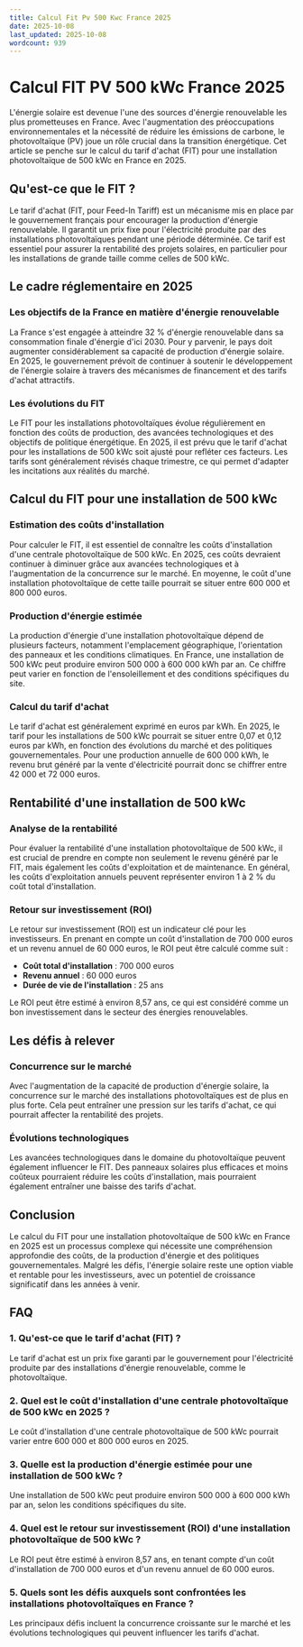 ```yaml
---
title: Calcul Fit Pv 500 Kwc France 2025
date: 2025-10-08
last_updated: 2025-10-08
wordcount: 939
---
```


# Calcul FIT PV 500 kWc France 2025

L'énergie solaire est devenue l'une des sources d'énergie renouvelable les plus prometteuses en France. Avec l'augmentation des préoccupations environnementales et la nécessité de réduire les émissions de carbone, le photovoltaïque (PV) joue un rôle crucial dans la transition énergétique. Cet article se penche sur le calcul du tarif d'achat (FIT) pour une installation photovoltaïque de 500 kWc en France en 2025.

## Qu'est-ce que le FIT ?

Le tarif d'achat (FIT, pour Feed-In Tariff) est un mécanisme mis en place par le gouvernement français pour encourager la production d'énergie renouvelable. Il garantit un prix fixe pour l'électricité produite par des installations photovoltaïques pendant une période déterminée. Ce tarif est essentiel pour assurer la rentabilité des projets solaires, en particulier pour les installations de grande taille comme celles de 500 kWc.

## Le cadre réglementaire en 2025

### Les objectifs de la France en matière d'énergie renouvelable

La France s'est engagée à atteindre 32 % d'énergie renouvelable dans sa consommation finale d'énergie d'ici 2030. Pour y parvenir, le pays doit augmenter considérablement sa capacité de production d'énergie solaire. En 2025, le gouvernement prévoit de continuer à soutenir le développement de l'énergie solaire à travers des mécanismes de financement et des tarifs d'achat attractifs.

### Les évolutions du FIT

Le FIT pour les installations photovoltaïques évolue régulièrement en fonction des coûts de production, des avancées technologiques et des objectifs de politique énergétique. En 2025, il est prévu que le tarif d'achat pour les installations de 500 kWc soit ajusté pour refléter ces facteurs. Les tarifs sont généralement révisés chaque trimestre, ce qui permet d'adapter les incitations aux réalités du marché.

## Calcul du FIT pour une installation de 500 kWc

### Estimation des coûts d'installation

Pour calculer le FIT, il est essentiel de connaître les coûts d'installation d'une centrale photovoltaïque de 500 kWc. En 2025, ces coûts devraient continuer à diminuer grâce aux avancées technologiques et à l'augmentation de la concurrence sur le marché. En moyenne, le coût d'une installation photovoltaïque de cette taille pourrait se situer entre 600 000 et 800 000 euros.

### Production d'énergie estimée

La production d'énergie d'une installation photovoltaïque dépend de plusieurs facteurs, notamment l'emplacement géographique, l'orientation des panneaux et les conditions climatiques. En France, une installation de 500 kWc peut produire environ 500 000 à 600 000 kWh par an. Ce chiffre peut varier en fonction de l'ensoleillement et des conditions spécifiques du site.

### Calcul du tarif d'achat

Le tarif d'achat est généralement exprimé en euros par kWh. En 2025, le tarif pour les installations de 500 kWc pourrait se situer entre 0,07 et 0,12 euros par kWh, en fonction des évolutions du marché et des politiques gouvernementales. Pour une production annuelle de 600 000 kWh, le revenu brut généré par la vente d'électricité pourrait donc se chiffrer entre 42 000 et 72 000 euros.

## Rentabilité d'une installation de 500 kWc

### Analyse de la rentabilité

Pour évaluer la rentabilité d'une installation photovoltaïque de 500 kWc, il est crucial de prendre en compte non seulement le revenu généré par le FIT, mais également les coûts d'exploitation et de maintenance. En général, les coûts d'exploitation annuels peuvent représenter environ 1 à 2 % du coût total d'installation.

### Retour sur investissement (ROI)

Le retour sur investissement (ROI) est un indicateur clé pour les investisseurs. En prenant en compte un coût d'installation de 700 000 euros et un revenu annuel de 60 000 euros, le ROI peut être calculé comme suit :

- **Coût total d'installation** : 700 000 euros
- **Revenu annuel** : 60 000 euros
- **Durée de vie de l'installation** : 25 ans

Le ROI peut être estimé à environ 8,57 ans, ce qui est considéré comme un bon investissement dans le secteur des énergies renouvelables.

## Les défis à relever

### Concurrence sur le marché

Avec l'augmentation de la capacité de production d'énergie solaire, la concurrence sur le marché des installations photovoltaïques est de plus en plus forte. Cela peut entraîner une pression sur les tarifs d'achat, ce qui pourrait affecter la rentabilité des projets.

### Évolutions technologiques

Les avancées technologiques dans le domaine du photovoltaïque peuvent également influencer le FIT. Des panneaux solaires plus efficaces et moins coûteux pourraient réduire les coûts d'installation, mais pourraient également entraîner une baisse des tarifs d'achat.

## Conclusion

Le calcul du FIT pour une installation photovoltaïque de 500 kWc en France en 2025 est un processus complexe qui nécessite une compréhension approfondie des coûts, de la production d'énergie et des politiques gouvernementales. Malgré les défis, l'énergie solaire reste une option viable et rentable pour les investisseurs, avec un potentiel de croissance significatif dans les années à venir.

## FAQ

### 1. Qu'est-ce que le tarif d'achat (FIT) ?

Le tarif d'achat est un prix fixe garanti par le gouvernement pour l'électricité produite par des installations d'énergie renouvelable, comme le photovoltaïque.

### 2. Quel est le coût d'installation d'une centrale photovoltaïque de 500 kWc en 2025 ?

Le coût d'installation d'une centrale photovoltaïque de 500 kWc pourrait varier entre 600 000 et 800 000 euros en 2025.

### 3. Quelle est la production d'énergie estimée pour une installation de 500 kWc ?

Une installation de 500 kWc peut produire environ 500 000 à 600 000 kWh par an, selon les conditions spécifiques du site.

### 4. Quel est le retour sur investissement (ROI) d'une installation photovoltaïque de 500 kWc ?

Le ROI peut être estimé à environ 8,57 ans, en tenant compte d'un coût d'installation de 700 000 euros et d'un revenu annuel de 60 000 euros.

### 5. Quels sont les défis auxquels sont confrontées les installations photovoltaïques en France ?

Les principaux défis incluent la concurrence croissante sur le marché et les évolutions technologiques qui peuvent influencer les tarifs d'achat.